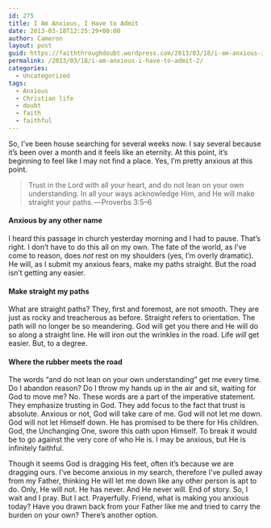 ```yaml
---
id: 275
title: I Am Anxious, I Have to Admit
date: 2013-03-18T12:25:29+00:00
author: Cameron
layout: post
guid: https://faiththroughdoubt.wordpress.com/2013/03/18/i-am-anxious-i-have-to-admit/
permalink: /2013/03/18/i-am-anxious-i-have-to-admit-2/
categories:
  - Uncategorized
tags:
  - Anxious
  - Christian life
  - doubt
  - faith
  - faithful
---
```

So, I’ve been house searching for several weeks now. I say several because it’s been over a month and it feels like an eternity. At this point, it’s beginning to feel like I may not find a place. Yes, I’m pretty anxious at this point.

> Trust in the Lord with all your heart, and do not lean on your own understanding. In all your ways acknowledge Him, and He will make straight your paths. — Proverbs 3:5–6

#### Anxious by any other name

I heard this passage in church yesterday morning and I had to pause. That’s right. I don’t have to do this all on my own. The fate of the world, as I’ve come to reason, does _not_ rest on my shoulders (yes, I’m overly dramatic). He will, as I submit my anxious fears, make my paths straight. But the road isn’t getting any easier.

#### Make straight my paths

What are straight paths? They, first and foremost, are not smooth. They are just as rocky and treacherous as before. Straight refers to orientation. The path will no longer be so meandering. God will get you there and He will do so along a straight line. He will iron out the wrinkles in the road. Life _will_ get easier. But, to a degree.

#### Where the rubber meets the road

The words “and do not lean on your own understanding” get me every time. Do I abandon reason? Do I throw my hands up in the air and sit, waiting for God to move me? No. These words are a part of the imperative statement. They emphasize trusting in God. They add focus to the fact that trust is absolute. Anxious or not, God will take care of me. God will not let me down. God will not let Himself down. He has promised to be there for His children. God, the Unchanging One, swore this oath upon Himself. To break it would be to go against the very core of who He is. I may be anxious, but He is infinitely faithful.

Though it seems God is dragging His feet, often it’s because we are dragging ours. I’ve become anxious in my search, therefore I’ve pulled away from my Father, thinking He will let me down like any other person is apt to do. Only, He will not. He has never. And He never will. End of story. So, I wait and I pray. But I act. Prayerfully. Friend, what is making you anxious today? Have you drawn back from your Father like me and tried to carry the burden on your own? There’s another option.